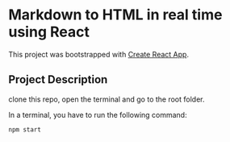# Markdown to HTML in real time using React

This project was bootstrapped with [Create React App](https://github.com/facebook/create-react-app).

## Project Description 

clone this repo, open the terminal and go to the root folder.



In a terminal, you have to run the following command:

```npm start```
